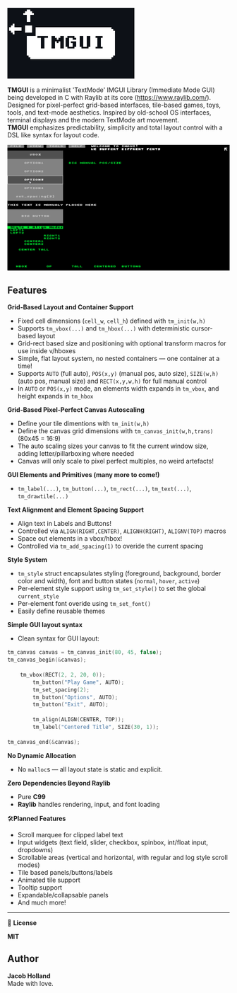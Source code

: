 
![TMGUI demo](LOGO.png)

**TMGUI** is a minimalist 'TextMode' IMGUI Library (Immediate Mode GUI) being developed in C with Raylib at its core (https://www.raylib.com/). Designed for pixel-perfect grid-based interfaces, tile-based games, toys, tools, and text-mode aesthetics. Inspired by old-school OS interfaces, terminal displays and the modern TextMode art movement.<br> 
**TMGUI** emphasizes predictability, simplicity and total layout control with a DSL like syntax for layout code.

![TMGUI demo](EXAMPLE.gif)

## Features
**Grid-Based Layout and Container Support**  
- Fixed cell dimensions (`cell_w`, `cell_h`) defined with `tm_init(w,h)` 
- Supports `tm_vbox(...)` and `tm_hbox(...)` with deterministic cursor-based layout 
- Grid-rect based size and positioning with optional transform macros for use inside v/hboxes  
- Simple, flat layout system, no nested containers — one container at a time! 
- Supports `AUTO` (full auto), `POS(x,y)` (manual pos, auto size), `SIZE(w,h)` (auto pos, manual size) and `RECT(x,y,w,h)` for full manual control
- In `AUTO` or `POS(x,y)` mode, an elements width expands in `tm_vbox`, and height expands in `tm_hbox`  

**Grid-Based Pixel-Perfect Canvas Autoscaling**
- Define your tile dimentions with `tm_init(w,h)` 
- Define the canvas grid dimensions with `tm_canvas_init(w,h,trans)` (80x45 = 16:9)
- The auto scaling sizes your canvas to fit the current window size, adding letter/pillarboxing where needed
- Canvas will only scale to pixel perfect multiples, no weird artefacts! 

**GUI Elements and Primitives (many more to come!)**  
- `tm_label(...)`, `tm_button(...)`, `tm_rect(...)`, `tm_text(...)`, `tm_drawtile(...)`  

**Text Alignment and Element Spacing Support**
- Align text in Labels and Buttons!  
- Controlled via `ALIGN(RIGHT,CENTER)`, `ALIGNH(RIGHT)`, `ALIGNV(TOP)` macros  
- Space out elements in a vbox/hbox!
- Controlled via `tm_add_spacing(1)` to overide the current spacing  

**Style System**  
- `tm_style` struct encapsulates styling (foreground, background, border color and width), font and button states (`normal`, `hover`, `active`)  
- Per-element style support using `tm_set_style()` to set the global `current_style` 
- Per-element font overide using `tm_set_font()`
- Easily define reusable themes  

**Simple GUI layout syntax**  
- Clean syntax for GUI layout:  
  
```c
tm_canvas canvas = tm_canvas_init(80, 45, false);
tm_canvas_begin(&canvas);

	tm_vbox(RECT(2, 2, 20, 0));
		tm_button("Play Game", AUTO);
		tm_set_spacing(2);
		tm_button("Options", AUTO);
		tm_button("Exit", AUTO);

		tm_align(ALIGN(CENTER, TOP));
		tm_label("Centered Title", SIZE(30, 1));

tm_canvas_end(&canvas);
```
 **No Dynamic Allocation**

- No `malloc`s — all layout state is static and explicit.

**Zero Dependencies Beyond Raylib**

- Pure **C99**
- **Raylib** handles rendering, input, and font loading

🛠️**Planned Features**

-  Scroll marquee for clipped label text  
-  Input widgets (text field, slider, checkbox, spinbox, int/float input, dropdowns)
-  Scrollable areas (vertical and horizontal, with regular and log style scroll modes)
-  Tile based panels/buttons/labels
-  Animated tile support
-  Tooltip support
-  Expandable/collapsable panels
-  And much more!

---

📄 **License**

**MIT**

## Author

**Jacob Holland**  
Made with love.


